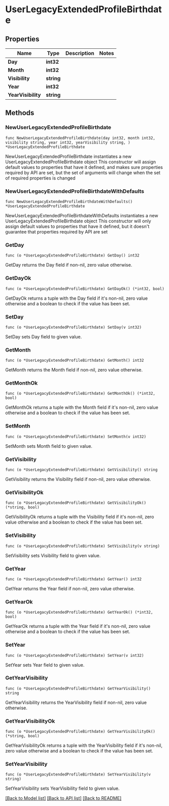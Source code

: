 # UserLegacyExtendedProfileBirthdate

## Properties

Name | Type | Description | Notes
------------ | ------------- | ------------- | -------------
**Day** | **int32** |  | 
**Month** | **int32** |  | 
**Visibility** | **string** |  | 
**Year** | **int32** |  | 
**YearVisibility** | **string** |  | 

## Methods

### NewUserLegacyExtendedProfileBirthdate

`func NewUserLegacyExtendedProfileBirthdate(day int32, month int32, visibility string, year int32, yearVisibility string, ) *UserLegacyExtendedProfileBirthdate`

NewUserLegacyExtendedProfileBirthdate instantiates a new UserLegacyExtendedProfileBirthdate object
This constructor will assign default values to properties that have it defined,
and makes sure properties required by API are set, but the set of arguments
will change when the set of required properties is changed

### NewUserLegacyExtendedProfileBirthdateWithDefaults

`func NewUserLegacyExtendedProfileBirthdateWithDefaults() *UserLegacyExtendedProfileBirthdate`

NewUserLegacyExtendedProfileBirthdateWithDefaults instantiates a new UserLegacyExtendedProfileBirthdate object
This constructor will only assign default values to properties that have it defined,
but it doesn't guarantee that properties required by API are set

### GetDay

`func (o *UserLegacyExtendedProfileBirthdate) GetDay() int32`

GetDay returns the Day field if non-nil, zero value otherwise.

### GetDayOk

`func (o *UserLegacyExtendedProfileBirthdate) GetDayOk() (*int32, bool)`

GetDayOk returns a tuple with the Day field if it's non-nil, zero value otherwise
and a boolean to check if the value has been set.

### SetDay

`func (o *UserLegacyExtendedProfileBirthdate) SetDay(v int32)`

SetDay sets Day field to given value.


### GetMonth

`func (o *UserLegacyExtendedProfileBirthdate) GetMonth() int32`

GetMonth returns the Month field if non-nil, zero value otherwise.

### GetMonthOk

`func (o *UserLegacyExtendedProfileBirthdate) GetMonthOk() (*int32, bool)`

GetMonthOk returns a tuple with the Month field if it's non-nil, zero value otherwise
and a boolean to check if the value has been set.

### SetMonth

`func (o *UserLegacyExtendedProfileBirthdate) SetMonth(v int32)`

SetMonth sets Month field to given value.


### GetVisibility

`func (o *UserLegacyExtendedProfileBirthdate) GetVisibility() string`

GetVisibility returns the Visibility field if non-nil, zero value otherwise.

### GetVisibilityOk

`func (o *UserLegacyExtendedProfileBirthdate) GetVisibilityOk() (*string, bool)`

GetVisibilityOk returns a tuple with the Visibility field if it's non-nil, zero value otherwise
and a boolean to check if the value has been set.

### SetVisibility

`func (o *UserLegacyExtendedProfileBirthdate) SetVisibility(v string)`

SetVisibility sets Visibility field to given value.


### GetYear

`func (o *UserLegacyExtendedProfileBirthdate) GetYear() int32`

GetYear returns the Year field if non-nil, zero value otherwise.

### GetYearOk

`func (o *UserLegacyExtendedProfileBirthdate) GetYearOk() (*int32, bool)`

GetYearOk returns a tuple with the Year field if it's non-nil, zero value otherwise
and a boolean to check if the value has been set.

### SetYear

`func (o *UserLegacyExtendedProfileBirthdate) SetYear(v int32)`

SetYear sets Year field to given value.


### GetYearVisibility

`func (o *UserLegacyExtendedProfileBirthdate) GetYearVisibility() string`

GetYearVisibility returns the YearVisibility field if non-nil, zero value otherwise.

### GetYearVisibilityOk

`func (o *UserLegacyExtendedProfileBirthdate) GetYearVisibilityOk() (*string, bool)`

GetYearVisibilityOk returns a tuple with the YearVisibility field if it's non-nil, zero value otherwise
and a boolean to check if the value has been set.

### SetYearVisibility

`func (o *UserLegacyExtendedProfileBirthdate) SetYearVisibility(v string)`

SetYearVisibility sets YearVisibility field to given value.



[[Back to Model list]](../README.md#documentation-for-models) [[Back to API list]](../README.md#documentation-for-api-endpoints) [[Back to README]](../README.md)


